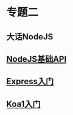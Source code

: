 # 专题二

## 大话NodeJS

## [NodeJS基础API](./nodejs_basic_api.md)

## [Express入门](./express.md)

## [Koa1入门](./koa.md)